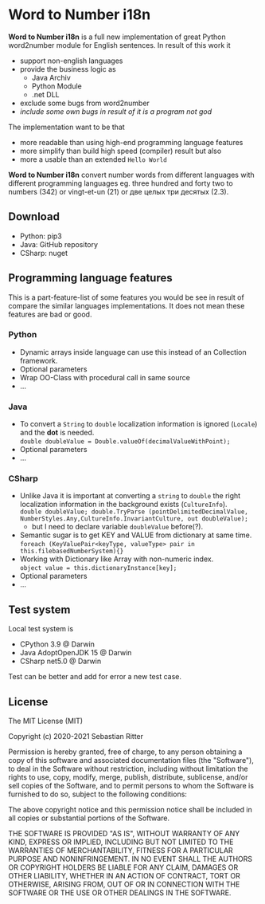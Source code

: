 # Word to Number i18n

**Word to Number i18n** is a full new implementation of great Python word2number module for English sentences. In result of this work it

- support non-english languages
- provide the business logic as
    - Java Archiv
    - Python Module
    - .net DLL
- exclude some bugs from word2number
- *include some own bugs in result of it is a program not god*

The implementation want to be that
- more readable than using high-end programming language features
- more simplify than build high speed (compiler) result but also 
- more a usable than an extended ``Hello World``

**Word to Number i18n** convert number words from different languages with different programming languages eg. three hundred and forty two to numbers (342) or vingt-et-un (21) or две целых три десятых (2.3). 

## Download

- Python:   pip3
- Java:     GitHub repository
- CSharp:	nuget

## Programming language features

This is a part-feature-list of some features you would be see in result of compare the similar languages implementations. It does not mean these features are bad or good.

### Python
- Dynamic arrays inside language can use this instead of an Collection framework.
- Optional parameters
- Wrap OO-Class with procedural call in same source
- ...

### Java
- To convert a ``String`` to ``double`` localization information is ignored (``Locale``) and the **dot** is needed.
<br>``double doubleValue = Double.valueOf(decimalValueWithPoint);``
- Optional parameters
- ...

### CSharp
- Unlike Java it is important at converting a ``string`` to ``double`` the right localization information in the background exists (``CultureInfo``).
<br>``double doubleValue; double.TryParse (pointDelimitedDecimalValue, NumberStyles.Any,CultureInfo.InvariantCulture, out doubleValue);``
    - but I need to declare variable ``doubleValue`` before(?).
- Semantic sugar is to get KEY and VALUE from dictionary at same time.
<br>``foreach (KeyValuePair<keyType, valueType> pair in this.filebasedNumberSystem){}``
- Working with Dictionary like Array with non-numeric index.
<br>``object value = this.dictionaryInstance[key];``
- Optional parameters
- ...


## Test system

Local test system is

- CPython 3.9 @ Darwin
- Java AdoptOpenJDK 15 @ Darwin
- CSharp net5.0 @ Darwin

Test can be better and add for error a new test case.

## License
The MIT License (MIT)

Copyright (c) 2020-2021 Sebastian Ritter

Permission is hereby granted, free of charge, to any person obtaining a copy
of this software and associated documentation files (the "Software"), to deal
in the Software without restriction, including without limitation the rights
to use, copy, modify, merge, publish, distribute, sublicense, and/or sell
copies of the Software, and to permit persons to whom the Software is
furnished to do so, subject to the following conditions:

The above copyright notice and this permission notice shall be included in all
copies or substantial portions of the Software.

THE SOFTWARE IS PROVIDED "AS IS", WITHOUT WARRANTY OF ANY KIND, EXPRESS OR
IMPLIED, INCLUDING BUT NOT LIMITED TO THE WARRANTIES OF MERCHANTABILITY,
FITNESS FOR A PARTICULAR PURPOSE AND NONINFRINGEMENT. IN NO EVENT SHALL THE
AUTHORS OR COPYRIGHT HOLDERS BE LIABLE FOR ANY CLAIM, DAMAGES OR OTHER
LIABILITY, WHETHER IN AN ACTION OF CONTRACT, TORT OR OTHERWISE, ARISING FROM,
OUT OF OR IN CONNECTION WITH THE SOFTWARE OR THE USE OR OTHER DEALINGS IN THE
SOFTWARE.

